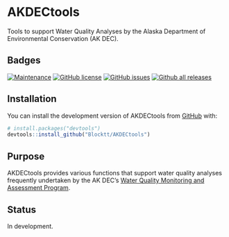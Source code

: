 
<!-- README.md is generated from README.Rmd. Please edit that file -->

# AKDECtools

Tools to support Water Quality Analyses by the Alaska Department of
Environmental Conservation (AK DEC).

## Badges

<!-- badges: start -->

[![Maintenance](https://img.shields.io/badge/Maintained%3F-yes-green.svg)](https://github.com/Blocktt/AKDECtools/graphs/commit-activity)
[![GitHub
license](https://img.shields.io/github/license/Blocktt/AKDECtools)](https://github.com/Blocktt/AKDECtools/blob/master/LICENSE)
[![GitHub
issues](https://img.shields.io/github/issues-raw/Blocktt/AKDECtools)](https://github.com/Blocktt/AKDECtools/issues)
[![Github all
releases](https://img.shields.io/github/downloads/Blocktt/AKDECtools/total)](https://github.com/Blocktt/AKDECtools/releases)
<!-- badges: end -->

## Installation

You can install the development version of AKDECtools from
[GitHub](https://github.com/) with:

``` r
# install.packages("devtools")
devtools::install_github("Blocktt/AKDECtools")
```

## Purpose

AKDECtools provides various functions that support water quality
analyses frequently undertaken by the AK DEC’s [Water Quality Monitoring
and Assessment
Program](https://dec.alaska.gov/water/water-quality/monitoring-and-assessment/).

## Status

In development.
